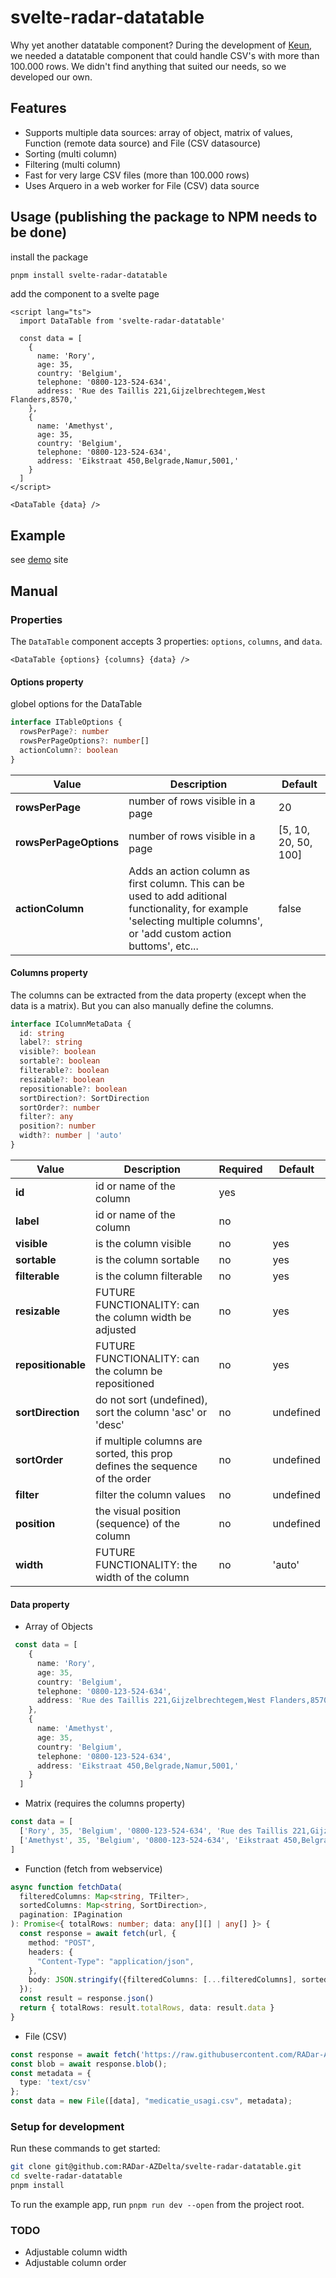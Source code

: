 # svelte-radar-datatable

Why yet another datatable component?
During the development of [Keun](https://github.com/RADar-AZDelta/Keun), we needed a datatable component that could handle CSV's with more than 100.000 rows.
We didn't find anything that suited our needs, so we developed our own.

## Features

- Supports multiple data sources: array of object, matrix of values, Function (remote data source) and File (CSV datasource)
- Sorting (multi column)
- Filtering (multi column)
- Fast for very large CSV files (more than 100.000 rows)
- Uses Arquero in a web worker for File (CSV) data source

## Usage (publishing the package to NPM needs to be done)

install the package

```bash
pnpm install svelte-radar-datatable
```

add the component to a svelte page

```svelte
<script lang="ts">
  import DataTable from 'svelte-radar-datatable'
  
  const data = [
    {
      name: 'Rory',
      age: 35,
      country: 'Belgium',
      telephone: '0800-123-524-634',
      address: 'Rue des Taillis 221,Gijzelbrechtegem,West Flanders,8570,'
    },
    {
      name: 'Amethyst',
      age: 35,
      country: 'Belgium',
      telephone: '0800-123-524-634',
      address: 'Eikstraat 450,Belgrade,Namur,5001,'
    }
  ]
</script>

<DataTable {data} />
```

## Example

see [demo](https://radar-azdelta.github.io/svelte-radar-datatable/) site

## Manual

### Properties

The `DataTable` component accepts 3 properties: `options`, `columns`, and `data`.

```svelte
<DataTable {options} {columns} {data} />
```

#### Options property

globel options for the DataTable

```typescript
interface ITableOptions {
  rowsPerPage?: number
  rowsPerPageOptions?: number[]
  actionColumn?: boolean
}
```

| Value | Description | Default |
| ----- | ----------- |---------|
| **rowsPerPage** | number of rows visible in a page | 20 |
| **rowsPerPageOptions** | number of rows visible in a page | [5, 10, 20, 50, 100] |
| **actionColumn** | Adds an action column as first column. This can be used to add aditional functionality, for example 'selecting multiple columns', or 'add custom action buttoms', etc... | false |

#### Columns property

The columns can be extracted from the data property (except when the data is a matrix). But you can also manually define the columns.

```typescript
interface IColumnMetaData {
  id: string
  label?: string
  visible?: boolean
  sortable?: boolean
  filterable?: boolean
  resizable?: boolean
  repositionable?: boolean
  sortDirection?: SortDirection
  sortOrder?: number
  filter?: any
  position?: number
  width?: number | 'auto'
}
```

| Value | Description | Required | Default |
| ----- | ----------- |----------|---------|
| **id** | id or name of the column | yes | |
| **label** | id or name of the column | no | |
| **visible** | is the column visible | no | yes |
| **sortable** | is the column sortable | no | yes |
| **filterable** | is the column filterable | no | yes |
| **resizable** | FUTURE FUNCTIONALITY: can the column width be adjusted | no | yes |
| **repositionable** | FUTURE FUNCTIONALITY: can the column be repositioned | no | yes |
| **sortDirection** | do not sort (undefined), sort the column 'asc' or 'desc' | no | undefined |
| **sortOrder** | if multiple columns are sorted, this prop defines the sequence of the order | no | undefined |
| **filter** | filter the column values | no | undefined |
| **position** | the visual position (sequence) of the column | no | undefined |
| **width** | FUTURE FUNCTIONALITY: the width of the column | no | 'auto' |

#### Data property

- Array of Objects
```typescript
 const data = [
    {
      name: 'Rory',
      age: 35,
      country: 'Belgium',
      telephone: '0800-123-524-634',
      address: 'Rue des Taillis 221,Gijzelbrechtegem,West Flanders,8570,'
    },
    {
      name: 'Amethyst',
      age: 35,
      country: 'Belgium',
      telephone: '0800-123-524-634',
      address: 'Eikstraat 450,Belgrade,Namur,5001,'
    }
  ]
```

- Matrix (requires the columns property)
```typescript
const data = [
  ['Rory', 35, 'Belgium', '0800-123-524-634', 'Rue des Taillis 221,Gijzelbrechtegem,West Flanders,8570,'],
  ['Amethyst', 35, 'Belgium', '0800-123-524-634', 'Eikstraat 450,Belgrade,Namur,5001,']
]
```

- Function (fetch from webservice)

```typescript
async function fetchData(
  filteredColumns: Map<string, TFilter>,
  sortedColumns: Map<string, SortDirection>,
  pagination: IPagination
): Promise<{ totalRows: number; data: any[][] | any[] }> {
  const response = await fetch(url, {
    method: "POST",
    headers: {
      "Content-Type": "application/json",
    },
    body: JSON.stringify({filteredColumns: [...filteredColumns], sortedColumns: [...sortedColumns], pagination})
  });
  const result = response.json()
  return { totalRows: result.totalRows, data: result.data }
}
```

- File (CSV)

```typescript
const response = await fetch('https://raw.githubusercontent.com/RADar-AZDelta/AZDelta-OMOP-CDM/main/drug_exposure/drug_concept_id/medicatie_usagi.csv');
const blob = await response.blob();
const metadata = {
  type: 'text/csv'
};
const data = new File([data], "medicatie_usagi.csv", metadata);
```

### Setup for development

Run these commands to get started:

```bash
git clone git@github.com:RADar-AZDelta/svelte-radar-datatable.git
cd svelte-radar-datatable
pnpm install
```

To run the example app, run `pnpm run dev --open` from the project root.

### TODO

- Adjustable column width
- Adjustable column order
